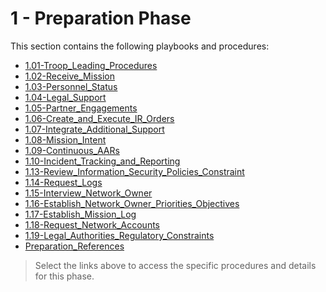 # 1 - Preparation Phase

This section contains the following playbooks and procedures:

- [1.01-Troop_Leading_Procedures](1.01-Troop_Leading_Procedures/README.md)
- [1.02-Receive_Mission](1.02-Receive_Mission/README.md)
- [1.03-Personnel_Status](1.03-Personnel_Status/README.md)
- [1.04-Legal_Support](1.04-Legal_Support/README.md)
- [1.05-Partner_Engagements](1.05-Partner_Engagements/README.md)
- [1.06-Create_and_Execute_IR_Orders](1.06-Create_and_Execute_IR_Orders/README.md)
- [1.07-Integrate_Additional_Support](1.07-Integrate_Additional_Support/README.md)
- [1.08-Mission_Intent](1.08-Mission_Intent/README.md)
- [1.09-Continuous_AARs](1.09-Continuous_AARs/README.md)
- [1.10-Incident_Tracking_and_Reporting](1.10-Incident_Tracking_and_Reporting/README.md)
- [1.13-Review_Information_Security_Policies_Constraint](1.13-Review_Information_Security_Policies_Constraint/README.md)
- [1.14-Request_Logs](1.14-Request_Logs/README.md)
- [1.15-Interview_Network_Owner](1.15-Interview_Network_Owner/README.md)
- [1.16-Establish_Network_Owner_Priorities_Objectives](1.16-Establish_Network_Owner_Priorities_Objectives/README.md)
- [1.17-Establish_Mission_Log](1.17-Establish_Mission_Log/README.md)
- [1.18-Request_Network_Accounts](1.18-Request_Network_Accounts/README.md)
- [1.19-Legal_Authorities_Regulatory_Constraints](1.19-Legal_Authorities_Regulatory_Constraints/README.md)
- [Preparation_References](Preparation_References/README.md)

> Select the links above to access the specific procedures and details for this phase.

